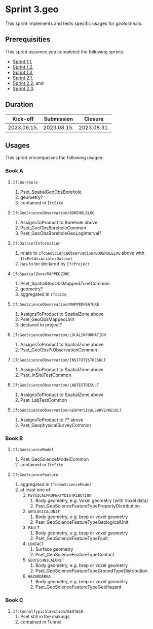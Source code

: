 # Sprint 3.geo

This sprint implements and tests specific usages for *geotechnics*.


## Prerequisities

This sprint assumes you completed the following sprints:

- [Sprint 1.1](./sprint1_1.md),
- [Sprint 1.2](./sprint1_2.md),
- [Sprint 1.3](./sprint1_3.md),
- [Sprint 2.1](./sprint2_1.md),
- [Sprint 2.2](./sprint2_2.md), and
- [Sprint 2.3](./sprint2_3.md).


## Duration

| Kick-off    | Submission  | Closure     |
|-------------|-------------|-------------|
| 2023.06.15. | 2023.08.15. | 2023.08.31. |


## Usages

This sprint encompasses the following usages:


### Book A

1. `IfcBorehole`
	1. Pset_SpatialGeoObsBorehole
	1. geometry?
	1. contained in `IfcSite`
1. `IfcGeoScienceObservation/BOREHOLELOG`
	1. AssignsToProduct to Borehole above
	1. Pset_GeoObsBoreholeCommon
	1. Pset_GeoObsBoreholeGeoLogInterval?
1. `IfcDatasetInformation`
	1. relate to `IfcGeoScienceObservation/BOREHOLELOG` above with `IfcRelAssociatesDataset`
	1. has to be declared by `IfcProject`

1. `IfcSpatialZone/MAPPEDZONE`
	1. Pset_SpatialGeoObsMappedZoneCommon
	1. geometry?
	1. aggregated in `IfcSite`
1. `IfcGeoScienceObservation/MAPPEDFEATURE`
	1. AssignsToProduct to SpatialZone above
	1. Pset_GeoObsMappedUnit
	1. declared to project?
1. `IfcGeoScienceObservation/LOCALINFORMATION`
	1. AssignsToProduct to SpatialZone above
	1. Pset_GeoObsPtObservationCommon
1. `IfcGeoScienceObservation/INSITUTESTRESULT`
	1. AssignsToProduct to SpatialZone above
	1. Pset_InSituTestCommon
1. `IfcGeoScienceObservation/LABTESTRESULT`
	1. AssignsToProduct to SpatialZone above
	1. Pset_LabTestCommon

1. `IfcGeoScienceObservation/GEOPHYSICALSURVEYRESULT`
	1. AssignsToProduct to ?? above
	1. Pset_GeophysicalSurveyCommon

### Book B

1. `IfcGeoScienceModel`
	1. Pset_GeoScienceModelCommon
	1. contained in `IfcSite`

1. `IfcGeoScienceFeature`
	1. aggregated in `IfcGeoScienceModel`
	1. at least one of:
		1. `PSYSICALPROPERTYDISTRIBUTION`
			1. Body geometry, e.g. Voxel geometry (with Voxel data)
			1. Pset_GeoScienceFeatureTypePropertyDistribution
		1. `GEOLOGICALUNIT`
			1. Body geometry, e.g. brep or voxel geometry
			1. Pset_GeoScienceFeatureTypeGeologicalUnit
		1. `FAULT`
			1. Body geometry, e.g. brep or voxel geometry
			1. Pset_GeoScienceFeatureTypeFault
		1. `CONTACT`
			1. Surface geometry
			1. Pset_GeoScienceFeatureTypeContact
		1. `GEOTECHNICALUNIT`
			1. Body geometry, e.g. brep or voxel geometry
			1. Pset_GeoScienceFeatureTypeGroundTypeDistribution
		1. `HAZARDAREA`
			1. Body geometry, e.g. brep or voxel geometry
			1. Pset_GeoScienceFeatureTypeGeoHazard

### Book C

1. `IfcTunnelTypicalSection/GEOTECH`
	1. Pset still in the makings
	1. contained in Tunnel

